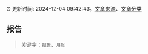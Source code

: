 :alarm_clock: 更新时间: 2024-12-04 09:42:43。[文章来源](/README.md)、[文章分类](/TAGS.md)

## 报告


> 关键字：`报告`、`月报`



